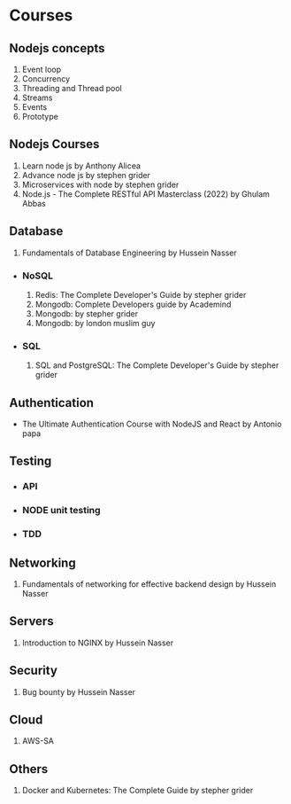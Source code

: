 # Courses

## Nodejs concepts

1. Event loop
2. Concurrency
3. Threading and Thread pool
4. Streams
5. Events
6. Prototype

## Nodejs Courses

1. Learn node js by Anthony Alicea
2. Advance node js by stephen grider
3. Microservices with node by stephen grider
4. Node.js - The Complete RESTful API Masterclass (2022) by Ghulam Abbas

## Database

1. Fundamentals of Database Engineering by Hussein Nasser

- ### NoSQL

  1.  Redis: The Complete Developer's Guide by stepher grider
  2.  Mongodb: Complete Developers guide by Academind
  3.  Mongodb: by stepher grider
  4.  Mongodb: by london muslim guy

- ### SQL

  1.  SQL and PostgreSQL: The Complete Developer's Guide by stepher grider

## Authentication

- The Ultimate Authentication Course with NodeJS and React by Antonio papa

## Testing

- ### API
- ### NODE unit testing
- ### TDD

## Networking

1. Fundamentals of networking for effective backend design by Hussein Nasser

## Servers

1. Introduction to NGINX by Hussein Nasser

## Security

1. Bug bounty by Hussein Nasser

## Cloud

1. AWS-SA

## Others

1. Docker and Kubernetes: The Complete Guide by stepher grider

